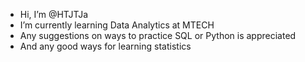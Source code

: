 - Hi, I’m @HTJTJa
- I’m currently learning Data Analytics at MTECH
- Any suggestions on ways to practice SQL or Python is appreciated
- And any good ways for learning statistics
<!---
HTJTJa/HTJTJa is a ✨ special ✨ repository because its `README.md` (this file) appears on your GitHub profile.
You can click the Preview link to take a look at your changes.
--->
